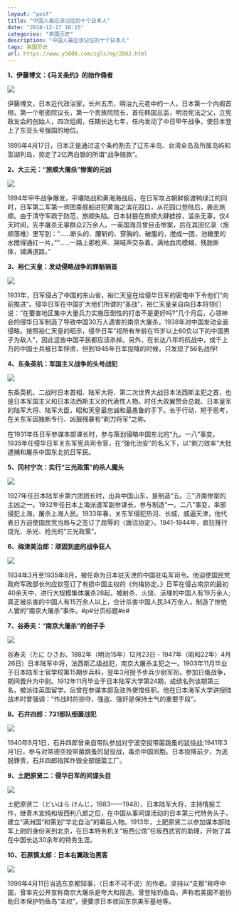 ```yaml
---
layout: "post"
title: "中国人最应该记住的十个日本人"
date: "2018-12-17 16:15"
categories: "民国历史"
description: "中国人最应该记住的十个日本人"
tags: 民国历史
url: https://www.y5000.com/zgls/mg/2862.html
---
```






**1、伊藤博文：《马关条约》的始作俑者**

![](https://img.y5000.com/uploads/allimg/160709/4-160F91A63Ba.jpg)

伊藤博文，日本近代政治家，长州五杰，明治九元老中的一人，日本第一个内阁首相，第一个枢密院议长，第一个贵族院院长，首任韩国总监，明治宪法之父，立宪政友会的创始人，四次组阁，任期长达七年，任内发动了中日甲午战争，使日本登上了东亚头号强国的地位。

1895年4月17日，日本正是通过这个条约割去了辽东半岛、台湾全岛及所属岛屿和澎湖列岛，掠走了2亿两白银的所谓“战争赔款”。

**2、大三元：“旅顺大屠杀”惨案的元凶**

![](https://img.y5000.com/uploads/allimg/160709/4-160F91A54O57.jpg)

1894年甲午战争爆发，平壤陆战和黄海海战后，在日军攻占朝鲜偷渡鸭绿江的同时，日军第二军第一师团乘舰船进犯黄海之滨花园口，从花园口登陆后，袭击旅顺。由于清守军疏于防范，旅顺失陷。日本豺狼在旅顺大肆掳掠，滥杀无辜，仅4天时间，先手屠杀无辜群众2万余人。一英国海员曾目击惨案，后在其回忆录〈旅顺落难〉里写到：“……断头的、腰斩的、穿胸的、破腹的，搅成一团，池糖里的水搅得通红一片。”“……一路上那枪声、哭喊声交杂着。满地血肉模糊，残肢断体，铺满道路。”

**3、裕仁天皇：发动侵略战争的罪魁祸首**

![](https://img.y5000.com/uploads/allimg/160709/4-160F91A459328.jpg)

1931年，日军侵占了中国的东山省，裕仁天皇在给侵华日军的密电中下令他们“向前推进”。侵华日军在中国扩大他们所谓的“圣战”，裕仁天皇亲自向日本将领们说：“在要害地区集中大量兵力实施压倒性的打击不是更好吗?”几个月后，心领神会的侵华日军制造了导致中国30万人遇害的南京大屠杀，1938年对中国发动全面侵略。按照裕仁天皇的昭示，侵华日军“视所有年龄在15岁以上60负以下的中国男子为敌人”，因此这些中国平民都应该杀掉。另外，在长达八年的抗战中，成千上万的中国士兵被日军俘虏，但到1945年日军投降的时候，只发现了56名战俘!

**4、东条英机：军国主义战争的头号战犯**

![](https://img.y5000.com/uploads/allimg/160709/4-160F91A35ME.jpg)

东条英机，二战时日本首相、陆军大将、第二次世界大战日本法西斯主犯之首，也是日本军国主义和日本法西斯主义的代表性人物。时任大政翼赞会总裁、日本皇军的陆军大将、陆军大臣，昭和天皇最忠诚和最愚鲁的手下。长于行动，短于思考，在关东军因独断专行、凶狠残暴有“剃刀将军”之称。

在1931年任日军参谋本部课长时，参与策划侵略中国东北的“九。一八”事变。1935年任侵华日军关东军宪兵司令官，在“强化治安”的名义下，以“剃刀效率”大批逮捕和屠杀中国东北抗日军民。

**5、冈村宁次：实行“三光政策”的杀人魔头**

![](https://img.y5000.com/uploads/allimg/160709/4-160F91A304445.jpg)

1927年任日本陆军步第六团团长时，出兵中国山东，是制造“五。三”济南惨案的主凶之一。1932年任日本上海派遣军副参谋长，参与制造“一。二八”事变，率部侵犯上海，屠杀上海人民。1933年春，关东军侵犯热河、长城，威逼天津，他代表日方迫使国民党当局与之签订了屈辱的〈唐沽协定〉。1941-1944年，疯狂推行烧光、杀光、抢光的“三光政策”。

**6、梅津美治郎：顽固到底的战争狂人**

**![](https://img.y5000.com/uploads/allimg/160709/4-160F91A221193.jpg)**

1934年3月至1935年8月，被任命为日本驻天津的中国驻屯军司令。他迫使国民党政府军政部长何应钦签订了有损中国主权的《何梅协定。》日军在侵占南京的最初40余天中，进行大规模集体屠杀28起，被射杀、火烧、活埋的中国人有19万余人;真正被杀害的中国人有15万余人以上，合计杀害中国人民34万余人，制造了惨绝人寰的“南京大屠杀”事件。#p#分页标题#e#

**7、谷寿夫：“南京大屠杀”的刽子手**

![](https://img.y5000.com/uploads/allimg/160709/4-160F91A124W4.jpg)

谷寿夫（たに ひさお、1882年（明治15年）12月23日 -
1947年（昭和22年）4月26日）日本陆军中将，法西斯乙级战犯，南京大屠杀主犯之一。1903年11月毕业于日本陆军士官学校第15期步兵科，翌年3月授予步兵少尉军衔。参加日俄战争，期间晋升为中尉。1912年11月毕业于日本陆军大学第24期，成绩名列该期第三名，被派往英国留学。后曾在参谋本部及驻外使馆任职。他在日本海军大学讲授陆战术时曾强调：“作战时的掠夺、强盗、强奸是保持士气的重要手段”。

**8、石井四郎：731部队细菌战犯**

![](https://img.y5000.com/uploads/allimg/160709/4-160F9164945940.jpg)

1940年8月1日，石井四郎曾亲自带队参加对宁波空投带菌跳蚤的鼠役战;1941年3月1日，参与对常德空投带菌跳蚤的鼠役战，毒杀中国同胞。日本投降前夕，为逃脱罪责，石井四郎指挥炸毁全部细菌工厂。

**9、土肥原贤二：侵华日军的间谍头目**

![](https://img.y5000.com/uploads/allimg/160709/4-160F9164U4441.jpg)

土肥原贤二（どいはら
けんじ，1883——1948），日本陆军大将，主持情报工作，继青木宣纯和坂西利八郎之后，在中国从事间谍活动的日本第三代特务头子，建立“满洲国”和策划“华北自治”的幕后人物。1913年，土肥原贤二以参加谋本部陆军上尉的身份来到北京，在日本特务机关“坂西公馆”任坂西武官的助理，开始了其在中国长达30余年的特务生涯。

**10、石原慎太郎：日本右翼政治黑客**

![](https://img.y5000.com/uploads/allimg/160709/4-160F9164Q6407.jpg)

1999年4月11日当选东京都知事，〈日本不可不说〉的作者。坚持以“支那”称呼中国，曾率先公开宣称南京大屠杀是夸大和捏造。曾登陆钓鱼岛，声称若美国不能协助日本保护钓鱼岛“主权”，便要求日本收回东京美军基地等。
